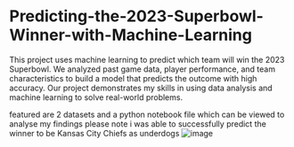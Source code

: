# Predicting-the-2023-Superbowl-Winner-with-Machine-Learning
This project uses machine learning to predict which team will win the 2023 Superbowl. We analyzed past game data, player performance, and team characteristics to build a model that predicts the outcome with high accuracy. Our project demonstrates my skills in using data analysis and machine learning to solve real-world problems.

featured are 2 datasets and a python notebook file which can be viewed to analyse my findings please note i was able to successfully predict the winner to be Kansas City Chiefs as underdogs
![image](https://user-images.githubusercontent.com/80371942/223733402-bb056267-90a5-4f68-87b3-86566ab89c85.png)
